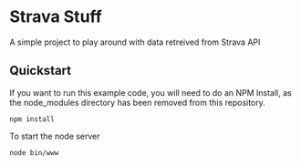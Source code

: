 # Strava Stuff

A simple project to play around with data retreived from Strava API

## Quickstart


If you want to run this example code, you will need to do an NPM Install, as the node_modules directory has been removed from this repository.
```
npm install
```

To start the node server 
```
node bin/www
```


